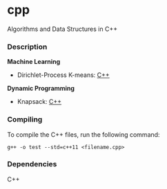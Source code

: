 # cpp
Algorithms and Data Structures in C++

### Description

**Machine Learning**
* Dirichlet-Process K-means: [C++](./dpmeans/dpmeans.cpp)

**Dynamic Programming**
* Knapsack: [C++](./knapsack/knapsack.cpp)

### Compiling

To compile the C++ files, run the following command:

```
g++ -o test --std=c++11 <filename.cpp>
```

### Dependencies

C++

